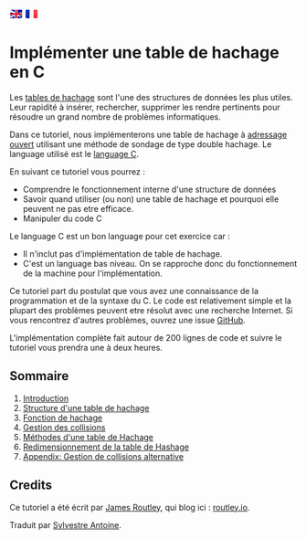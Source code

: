 [<img src="/.translations/flags/gb.png">](/README.md) [<img src="/.translations/flags/fr.png">](/.translations/fr/README.md)

# Implémenter une table de hachage en C

Les [tables de hachage](https://fr.wikipedia.org/wiki/Table_de_hachage) sont l'une des structures de données les plus utiles.
Leur rapidité à insérer, rechercher, supprimer les rendre pertinents pour résoudre un grand nombre de problèmes informatiques.

Dans ce tutoriel, nous implémenterons une table de hachage à [adressage ouvert](https://fr.wikipedia.org/wiki/Table_de_hachage#Adressage_ouvert) utilisant une méthode de sondage de type double hachage. Le language utilisé est le [language C](https://fr.wikipedia.org/wiki/C_(langage)).

En suivant ce tutoriel vous pourrez :

- Comprendre le fonctionnement interne d'une structure de données
- Savoir quand utiliser (ou non) une table de hachage et pourquoi elle peuvent ne pas etre efficace.
- Manipuler du code C

Le language C est un bon language pour cet exercice car :

- Il n'inclut pas d'implémentation de table de hachage.
- C'est un language bas niveau. On se rapproche donc du fonctionnement de la machine pour l'implémentation.

Ce tutoriel part du postulat que vous avez une connaissance de la programmation et de la syntaxe du C. Le code est relativement simple et la plupart des problèmes peuvent etre résolut avec une recherche Internet. Si vous rencontrez d'autres problèmes, ouvrez une issue [GitHub](https://github.com/jamesroutley/write-a-hash+table/issues).

L'implémentation complète fait autour de 200 lignes de code et suivre le tutoriel vous prendra une à deux heures.

## Sommaire

1. [Introduction](./01-introduction)
2. [Structure d'une table de hachage](/02-hash-table)
3. [Fonction de hachage](/03-hashing)
4. [Gestion des collisions](/04-collisions)
5. [Méthodes d'une table de Hachage](/05-methods)
6. [Redimensionnement de la table de Hashage](/06-resizing)
7. [Appendix: Gestion de collisions alternative](/07-appendix)

## Credits

Ce tutoriel a été écrit par [James Routley](https://twitter.com/james_routley),
qui blog ici : [routley.io](https://routley.io).

Traduit par [Sylvestre Antoine](https://github.com/yoshyn).
